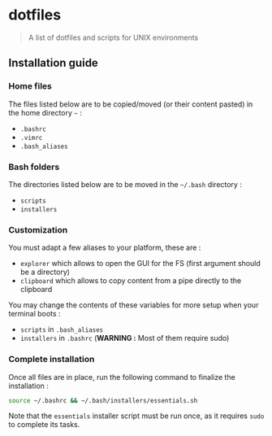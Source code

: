 # dotfiles
> A list of dotfiles and scripts for UNIX environments



## Installation guide

### Home files

The files listed below are to be copied/moved (or their content pasted) in the home directory `~` :

* `.bashrc`
* `.vimrc`
* `.bash_aliases`



### Bash folders

The directories listed below are to be moved in the `~/.bash` directory :

* `scripts`
* `installers`



### Customization

You must adapt a few aliases to your platform, these are :

* `explorer` which allows to open the GUI for the FS (first argument should be a directory)
* `clipboard` which allows to copy content from a pipe directly to the clipboard



You may change the contents of these variables for more setup when your terminal boots :

* `scripts` in `.bash_aliases`
* `installers` in `.bashrc` (**WARNING :** Most of them require sudo)

### Complete installation

Once all files are in place, run the following command to finalize the installation :

```bash
source ~/.bashrc && ~/.bash/installers/essentials.sh
```

Note that the `essentials` installer script must be run once, as it requires `sudo` to complete its tasks.